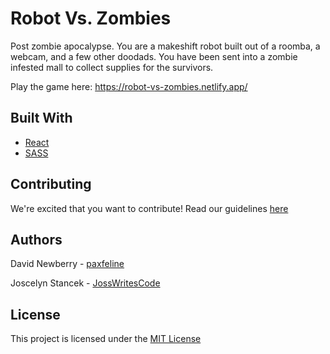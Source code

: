 # Robot Vs. Zombies

Post zombie apocalypse. You are a makeshift robot built out of a roomba, a webcam, and a few other doodads. You have been sent into a zombie infested mall to collect supplies for the survivors.

Play the game here: https://robot-vs-zombies.netlify.app/

## Built With

-   [React](https://reactjs.org/)
-   [SASS](https://sass-lang.com/)

## Contributing

We're excited that you want to contribute! Read our guidelines [here](https://github.com/Robot-Versus-Zombies/front-end/blob/master/CONTRIBUTING.md)

## Authors

David Newberry - [paxfeline](https://github.com/paxfeline)

Joscelyn Stancek - [JossWritesCode](https://github.com/JossWritesCode)

## License

This project is licensed under the [MIT License](https://github.com/Robot-Versus-Zombies/front-end/blob/master/LICENSE.md)
